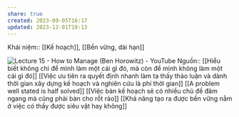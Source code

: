 ```yaml
---
share: true
created: 2023-09-05T16:17
updated: 2023-12-01T19:13
---
```

Khái niệm:: [[Kế hoạch]], [[Bền vững, dài hạn]]

![Lecture 15 - How to Manage (Ben Horowitz) - YouTube](https://youtu.be/uVhTvQXfibU?si=TJEwubrYwssLj9kD&t=2002)
Nguồn:: 
[[Hiểu biết không chỉ để mình làm một cái gì đó, mà còn để mình không làm một cái gì đó]]
[[Việc ưu tiên ra quyết định nhanh làm ta thấy thảo luận và dành thời gian xây dựng kế hoạch và nghiên cứu là phí thời gian]]
[[A problem well stated is half solved]]
[[Việc bàn kế hoạch sẽ có nhiều chủ đề đâm ngang mà cũng phải bàn cho rốt ráo]]
[[Khả năng tạo ra được bền vững nằm ở việc có thấy được siêu vật hay không]]